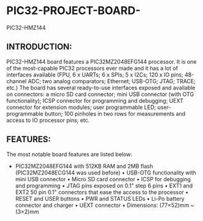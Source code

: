 # PIC32-PROJECT-BOARD-
   PIC32-HMZ144 
## INTRODUCTION:
 PIC32-HMZ144 board features a PIC32MZ2048EFG144 processor. It is one of the most-capable PIC32 processors ever made and it has a lot of interfaces available (FPU, 6 x UARTs; 6 x SPIs; 5 x I2Cs; 120 x IO pins; 48-channel ADC; two analog comparators; Ethernet; USB-OTG; JTAG; TRACE; etc.) The board has several ready-to-use interfaces exposed and available on connectors: a micro SD card connector; mini USB connector (with OTG functionality); ICSP connector for programming and debugging; UEXT connector for extension modules; user programmable LED; user-programmable button; 100 pinholes in two rows for measurements and access to IO processor pins; etc.     
 ## FEATURES:
The most notable board features are listed below:
* PIC32MZ2048EFG144 with 512KB RAM and 2MB flash (PIC32MZ2048ECG144 was used before)
    • USB-OTG functionality with mini USB connector
    • Micro SD card connector
    • ICSP for debugging and programming
    • JTAG pins exposed on 0.1" step 6 pins
    • EXT1 and EXT2 50 pin 0.1" connectors that ease the access to the processor
    • RESET and USER buttons
    • PWR and STATUS LEDs
    • Li-Po battery connector and charger
    • UEXT connector
    • Dimensions: (77×52)mm ~ (3×2)mm
